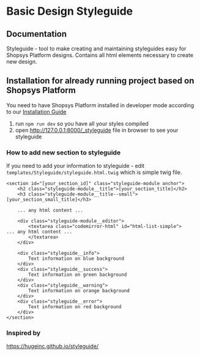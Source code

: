 # Basic Design Styleguide

## Documentation

Styleguide - tool to make creating and maintaining styleguides easy for Shopsys Platform designs.
Contains all html elements necessary to create new design.

## Installation for already running project based on Shopsys Platform

You need to have Shopsys Platform installed in developer mode according to our [Installation Guide](../installation/installation-guide.md)

1. run `npm run dev` so you have all your styles compiled
2. open http://127.0.0.1:8000/_styleguide file in browser to see your styleguide

### How to add new section to styleguide

If you need to add your information to styleguide - edit `templates/Styleguide/styleguide.html.twig` which is simple twig file.

```twig
<section id="[your_section_id]" class="styleguide-module anchor">
    <h2 class="styleguide-module__title">[your_section_title]</h2>
    <h3 class="styleguide-module__title--small">[your_section_small_title]</h3>

    ... any html content ...

    <div class="styleguide-module__editor">
        <textarea class="codemirror-html" id="html-list-simple">
... any html content ...
        </textarea>
    </div>

    <div class="styleguide__info">
        Text information on blue background
    </div>
    <div class="styleguide__success">
        Text information on green background
    </div>
    <div class="styleguide__warning">
        Text information on orange background
    </div>
    <div class="styleguide__error">
        Text information on red background
    </div>
</section>
```

### Inspired by

<a href="https://hugeinc.github.io/styleguide/">https://hugeinc.github.io/styleguide/</a>
